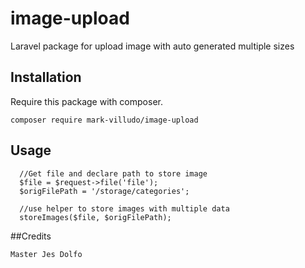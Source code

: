 # image-upload
Laravel package for upload image with auto generated multiple sizes

## Installation

Require this package with composer.

```shell
composer require mark-villudo/image-upload
```


## Usage
```
  //Get file and declare path to store image
  $file = $request->file('file');
  $origFilePath = '/storage/categories';
  
  //use helper to store images with multiple data
  storeImages($file, $origFilePath);
```

##Credits

```
Master Jes Dolfo

```
